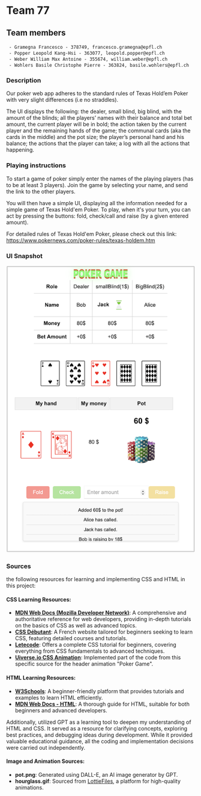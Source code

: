 # Team 77

## Team members

```
 - Gramegna Francesco - 378749, francesco.gramegna@epfl.ch
 - Popper Leopold Kang-Hsi - 363077, leopold.popper@epfl.ch
 - Weber William Max Antoine - 355674, william.weber@epfl.ch
 - Wohlers Basile Christophe Pierre - 363824, basile.wohlers@epfl.ch
```

### Description

Our poker web app adheres to the standard rules of Texas Hold’em Poker with very slight differences (i.e no straddles).

The UI displays the following: the dealer, small blind, big blind, with the amount of the blinds; all the players’ names with their balance and total bet amount, the current player will be in bold; the action taken by the current player and the remaining hands of the game; the communal cards (aka the cards in the middle) and the pot size; the player’s personal hand and his balance; the actions that the player can take; a log with all the actions that happening.


### Playing instructions

To start a game of poker simply enter the names of the playing players (has to be at least 3 players).
Join the game by selecting your name, and send the link to the other players.

You will then have a simple UI, displaying all the information needed for a simple game of Texas Hold'em Poker. To play, when it's your turn, you can act by pressing the buttons: fold, check/call and raise (by a given entered amount). 

For detailed rules of Texas Hold'em Poker, please check out this link: 
https://www.pokernews.com/poker-rules/texas-holdem.htm 


### UI Snapshot 

![](snapshots/snapshot1.png)

### Sources

the following resources for learning and implementing CSS and HTML in this project:

#### CSS Learning Resources:
- **[MDN Web Docs (Mozilla Developer Network)](https://developer.mozilla.org/en-US/docs/Web/CSS)**: A comprehensive and authoritative reference for web developers, providing in-depth tutorials on the basics of CSS as well as advanced topics.
- **[CSS Débutant](https://css.malven.co/)**: A French website tailored for beginners seeking to learn CSS, featuring detailed courses and tutorials.
- **[Letecode](https://letecode.com/)**: Offers a complete CSS tutorial for beginners, covering everything from CSS fundamentals to advanced techniques. 
- **[Uiverse.io CSS Animation](https://uiverse.io/ayman-ashine/rare-otter-33)**: Implemented part of the code from this specific source for the header animation "Poker Game".

#### HTML Learning Resources:
- **[W3Schools](https://www.w3schools.com/html/)**: A beginner-friendly platform that provides tutorials and examples to learn HTML efficiently.
- **[MDN Web Docs - HTML](https://developer.mozilla.org/en-US/docs/Learn/HTML)**: A thorough guide for HTML, suitable for both beginners and advanced developers.

Additionally, utilized GPT as a learning tool to deepen my understanding of HTML and CSS. It served as a resource for clarifying concepts, exploring best practices, and debugging ideas during development. While it provided valuable educational guidance, all the coding and implementation decisions were carried out independently.

#### Image and Animation Sources:
- **pot.png**: Generated using DALL-E, an AI image generator by GPT.
- **hourglass.gif**: Sourced from [LottieFiles](https://lottiefiles.com/free-animation/hourglass-ZsufC3g4O4), a platform for high-quality animations.



